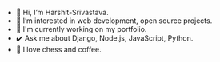 - 👋 Hi, I’m Harshit-Srivastava.
- 👀 I’m interested in web development, open source projects. 
- 🚀 I'm currently working on my portfolio.
- ✔️ Ask me about Django, Node.js, JavaScript, Python.
- 💞 I love chess and coffee.

<!---
Harshit-Srivastav/Harshit-Srivastav is a ✨ special ✨ repository because its `README.md` (this file) appears on your GitHub profile.
You can click the Preview link to take a look at your changes.
--->
